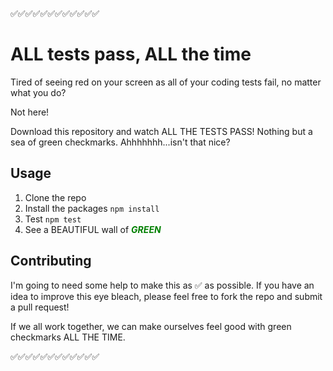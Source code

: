 ✅✅✅✅✅✅✅✅✅✅✅✅
# ALL tests pass, ALL the time

Tired of seeing red on your screen as all of your coding tests fail, no matter what you do?

Not here!

Download this repository and watch ALL THE TESTS PASS!
Nothing but a sea of green checkmarks. Ahhhhhhh...isn't that nice?

## Usage

1. Clone the repo
1. Install the packages `npm install`
1. Test `npm test`
1. See a BEAUTIFUL wall of <span style="color:green">***GREEN***</span>

## Contributing
I'm going to need some help to make this as ✅ as possible.
If you have an idea to improve this eye bleach, please feel free to fork the repo and submit a pull request!

If we all work together, we can make ourselves feel good with green checkmarks ALL THE TIME.

✅✅✅✅✅✅✅✅✅✅✅✅
